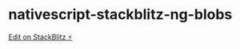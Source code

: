 # nativescript-stackblitz-ng-blobs

[Edit on StackBlitz ⚡️](https://stackblitz.com/edit/nativescript-stackblitz-ng-blobs)